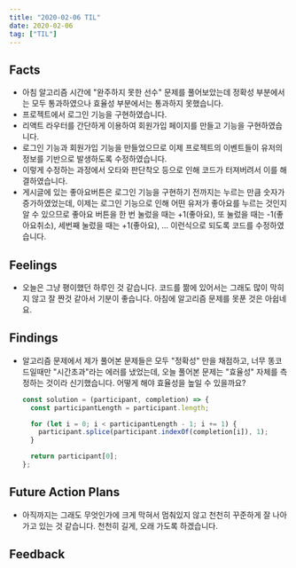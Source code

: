 ```yaml
---
title: "2020-02-06 TIL"
date: 2020-02-06
tag: ["TIL"]
---
```


## Facts

- 아침 알고리즘 시간에 "완주하지 못한 선수" 문제를 풀어보았는데 정확성 부분에서는 모두 통과하였으나 효율성 부분에서는 통과하지 못했습니다.
- 프로젝트에서 로그인 기능을 구현하였습니다.
- 리액트 라우터를 간단하게 이용하여 회원가입 페이지를 만들고 기능을 구현하였습니다.
- 로그인 기능과 회원가입 기능을 만들었으므로 이제 프로젝트의 이벤트들이 유저의 정보를 기반으로 발생하도록 수정하였습니다.
- 이렇게 수정하는 과정에서 오타와 판단착오 등으로 인해 코드가 터져버려서 이를 해결하였습니다.
- 게시글에 있는 좋아요버튼은 로그인 기능을 구현하기 전까지는 누르는 만큼 숫자가 증가하였었는데, 이제는 로그인 기능으로 인해 어떤 유저가 좋아요를 누르는 것인지 알 수 있으므로 좋아요 버튼을 한 번 눌렀을 때는 +1(좋아요), 또 눌렀을 때는 -1(좋아요취소), 세번째 눌렀을 때는 +1(좋아요), ... 이런식으로 되도록 코드를 수정하였습니다.

## Feelings

- 오늘은 그냥 평이했던 하루인 것 같습니다. 코드를 짦에 있어서는 그래도 많이 막히지 않고 잘 짠것 같아서 기분이 좋습니다. 아침에 알고리즘 문제를 못푼 것은 아쉽네요.

## Findings

- 알고리즘 문제에서 제가 풀어본 문제들은 모두 "정확성" 만을 채점하고, 너무 똥코드일때만 "시간초과"라는 에러를 냈었는데, 오늘 풀어본 문제는 "효율성" 자체를 측정하는 것이라 신기했습니다. 어떻게 해야 효율성을 높일 수 있을까요?

  ```javascript
  const solution = (participant, completion) => {
    const participantLength = participant.length;

    for (let i = 0; i < participantLength - 1; i += 1) {
      participant.splice(participant.indexOf(completion[i]), 1);
    }

    return participant[0];
  };
  ```

## Future Action Plans

- 아직까지는 그래도 무엇인가에 크게 막혀서 멈춰있지 않고 천천히 꾸준하게 잘 나아가고 있는 것 같습니다. 천천히 길게, 오래 가도록 하겠습니다.

## Feedback
